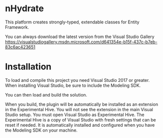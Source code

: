 nHydrate
========

This platform creates strongly-typed, extendable classes for Entity Framework.

You can always download the latest version from the Visual Studio Gallery
https://visualstudiogallery.msdn.microsoft.com/d641354e-b15f-437c-b7eb-83c6ac423651

Installation
========

To load and compile this project you need Visual Studio 2017 or greater. When installing Visual Studio, be sure to include the Modeling SDK.

You can then load and build the solution.

When you build, the plugin will be automatically be installed as an extension in the Experimental Hive. You will not see the extension in the main Visual Studio setup. You must open Visual Studio as Experimental Hive. The Experimental Hive is a copy of Visual Studio with fresh settings that can be reset if needed. It is automatically installed and configured when you have the Modeling SDK on your machine.
